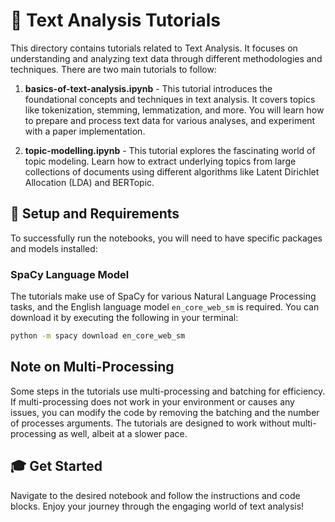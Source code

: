 # 📖 Text Analysis Tutorials

This directory contains tutorials related to Text Analysis. It focuses on understanding and analyzing text data through different methodologies and techniques. There are two main tutorials to follow:

1. **basics-of-text-analysis.ipynb** - This tutorial introduces the foundational concepts and techniques in text analysis. It covers topics like tokenization, stemming, lemmatization, and more. You will learn how to prepare and process text data for various analyses, and experiment with a paper implementation.

2. **topic-modelling.ipynb** - This tutorial explores the fascinating world of topic modeling. Learn how to extract underlying topics from large collections of documents using different algorithms like Latent Dirichlet Allocation (LDA) and BERTopic.

## 🚀 Setup and Requirements

To successfully run the notebooks, you will need to have specific packages and models installed:

### SpaCy Language Model

The tutorials make use of SpaCy for various Natural Language Processing tasks, and the English language model `en_core_web_sm` is required. You can download it by executing the following in your terminal:

```bash
python -m spacy download en_core_web_sm
```

## Note on Multi-Processing
Some steps in the tutorials use multi-processing and batching for efficiency. If multi-processing does not work in your environment or causes any issues, you can modify the code by removing the batching and the number of processes arguments. The tutorials are designed to work without multi-processing as well, albeit at a slower pace.

## 🎓 Get Started
Navigate to the desired notebook and follow the instructions and code blocks. Enjoy your journey through the engaging world of text analysis!